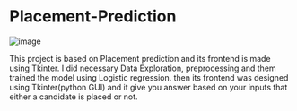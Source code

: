 # Placement-Prediction

![image](https://github.com/user-attachments/assets/00e47058-2cc8-4199-8268-0be0246e9140)

This project is based on Placement prediction and its frontend is made using Tkinter. I did necessary Data Exploration, preprocessing and them trained the model using Logistic regression. then its frontend was designed using Tkinter(python GUI) and it give you answer based on your inputs that either a candidate is placed or not. 


